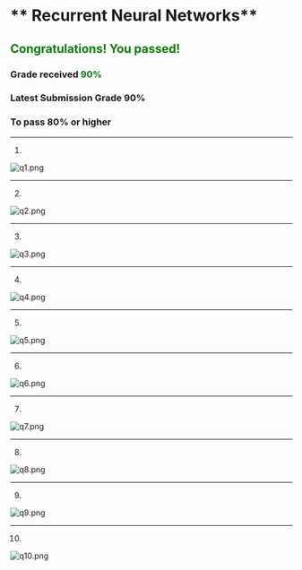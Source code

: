 # ** Recurrent Neural Networks**

## <span style="color: green;">**Congratulations! You passed!**</span>

### **Grade received** <span style="color: green;">90%</span>

### **Latest Submission Grade** 90%

### **To pass** 80% or higher

---

1. 
![q1.png](img/q1.png)

---

2. 
![q2.png](img/q2.png)


---

3. 
![q3.png](img/q3.png)


---

4. 
![q4.png](img/q4.png)


---

5. 
![q5.png](img/q5.png)


---

6. 
![q6.png](img/q6.png)


---

7. 
![q7.png](img/q7.png)


---

8. 
![q8.png](img/q8.png)


---

9. 
![q9.png](img/q9.png)


---

10. 
![q10.png](img/q10.png)
